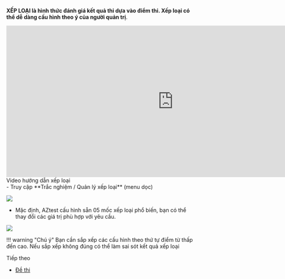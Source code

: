 
**XẾP LOẠI là hình thức đánh giá kết quả thi dựa vào điểm thi. Xếp loại có thể dễ dàng cấu hình theo ý của người quản trị**.
<div class="video-container">
	<iframe width="875" height="398" src="https://www.youtube.com/embed/4djt9sG6vvA" 	frameborder="0" allow="accelerometer; autoplay; encrypted-media; gyroscope; picture-in-picture" allowfullscreen></iframe>
</div> 
<div class="text-center text-italic">Video hướng dẫn xếp loại</div>
- Truy cập **Trắc nghiệm / Quản lý xếp loại** (menu dọc)

![](./images/test/xeploai.png)

- Mặc định, AZtest cấu hình sẵn 05 mốc xếp loại phổ biến, bạn có thể thay đổi các giá trị phù hợp với yêu cầu.

![](./images/test/quan-ly-xep-loai.png)

!!! warning "Chú ý"
	Bạn cần sắp xếp các cấu hình theo thứ tự điểm từ thấp đến cao. Nếu sắp xếp không đúng có thể làm sai sót kết quả xếp loại

<p class="title">Tiếp theo</p>

- [Đề thi](/de-thi/)
